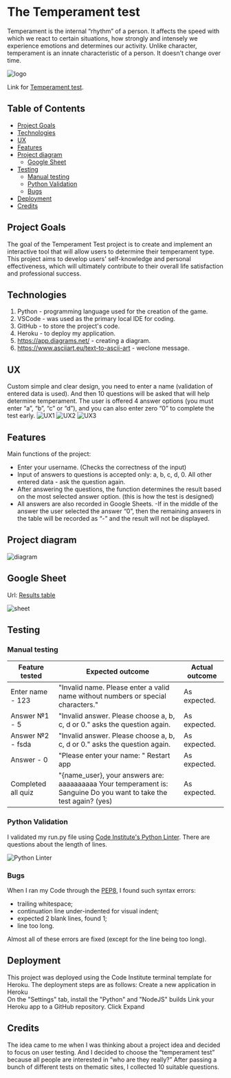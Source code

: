 # The Temperament test

Temperament is the internal “rhythm” of a person. It affects the speed with which we react to certain situations, how strongly and intensely we experience emotions and determines our activity. Unlike character, temperament is an innate characteristic of a person. It doesn't change over time.

![logo](documents/logo.jpg)

Link for [Temperament test](https://temperament-test-66bc018c9c9e.herokuapp.com/).

## Table of Contents

- [Project Goals](#project-goals)
- [Technologies](#Technologies)
- [UX](#UX)
- [Features](#Features) 
- [Project diagram](#Project-diagram)
   * [Google Sheet](#Google_sheet)
- [Testing](#Testing)
   * [Manual testing](#Manual-testing)
   * [Python Validation](#Python-Validation)
   * [Bugs](#Bugs)
- [Deployment](#Deployment)
- [Credits](#Credits)

## Project Goals

The goal of the Temperament Test project is to create and implement an interactive tool that will allow users to determine their temperament type. This project aims to develop users' self-knowledge and personal effectiveness, which will ultimately contribute to their overall life satisfaction and professional success.
 

## Technologies

1. Python - programming language used for the creation of the game.
2. VSCode - was used as the primary local IDE for coding.
3. GitHub - to store the project's code.
4. Heroku - to deploy my application.
5. https://app.diagrams.net/ - creating a diagram.
6. https://www.asciiart.eu/text-to-ascii-art - weclone message.

## UX

Custom simple and clear design, you need to enter a name (validation of entered data is used). And then 10 questions will be asked that will help determine temperament. The user is offered 4 answer options (you must enter “a”, “b”, “c” or “d”), and you can also enter zero “0” to complete the test early.
![UX1](documents/ux1.jpg)
![UX2](documents/ux2.jpg)
![UX3](documents/ux3.jpg)

## Features

Main functions of the project:
- Enter your username. (Checks the correctness of the input)
- Input of answers to questions is accepted only: a, b, c, d, 0. All other entered data - ask the question again.
- After answering the questions, the function determines the result based on the most selected answer option. (this is how the test is designed)
- All answers are also recorded in Google Sheets.
-If in the middle of the answer the user selected the answer “0”, then the remaining answers in the table will be recorded as “-” and the result will not be displayed.

## Project diagram

![diagram](documents/diagram.jpg)

## Google Sheet

Url: [Results table](https://docs.google.com/spreadsheets/d/1BAiL0u5fYRj7r1hpuZ9WNJaa9G3JLr8MaOBxqov8h0M/edit?usp=sharing)

![sheet](documents/sheet.jpg)

## Testing

### Manual testing

| Feature tested                                    | Expected outcome                                                                  | Actual outcome |
| ------------------------------------------------- | --------------------------------------------------------------------------------- | -------------- |
| Enter name - 123                                  | "Invalid name. Please enter a valid name without numbers or special characters."  | As expected.   |
| Answer №1 - 5                                     | "Invalid answer. Please choose a, b, c, d or 0." asks the question again.         | As expected.   |
| Answer №2 - fsda                                  | "Invalid answer. Please choose a, b, c, d or 0." asks the question again.         | As expected.   |
| Answer - 0                                        | "Please enter your name: " Restart app                                            | As expected.   |
| Completed all quiz                                | "{name_user}, your answers are: aaaaaaaaaa Your temperament is: Sanguine Do you want to take the test again? (yes) | As expected.   | 

### Python Validation

I validated my run.py file using [Code Institute's Python Linter](https://pep8ci.herokuapp.com/#).
There are questions about the length of lines.

![Python Linter](documents/python_linter.jpg)

### Bugs

When I ran my Code through the [PEP8](https://pep8ci.herokuapp.com/#), I found such syntax errors:

- trailing whitespace;
- continuation line under-indented for visual indent;
- expected 2 blank lines, found 1;
- line too long.

Almost all of these errors are fixed (except for the line being too long).


## Deployment

This project was deployed using the Code Institute terminal template for Heroku.
The deployment steps are as follows:
Create a new application in Heroku  
On the "Settings" tab, install the "Python" and "NodeJS" builds 
Link your Heroku app to a GitHub repository.
Click Expand

## Credits

The idea came to me when I was thinking about a project idea and decided to focus on user testing. And I decided to choose the “temperament test” because all people are interested in “who are they really?” After passing a bunch of different tests on thematic sites, I collected 10 suitable questions.
